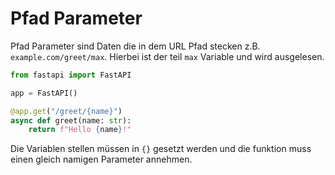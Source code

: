 # Pfad Parameter
Pfad Parameter sind Daten die in dem URL Pfad stecken z.B. `example.com/greet/max`.
Hierbei ist der teil `max` Variable und wird ausgelesen.

```py
from fastapi import FastAPI

app = FastAPI()

@app.get("/greet/{name}")
async def greet(name: str):
    return f"Hello {name}!"
```
Die Variablen stellen müssen in `{}` gesetzt werden und die funktion muss einen gleich namigen Parameter annehmen.

